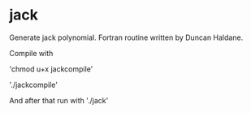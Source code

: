# jack
Generate jack polynomial. Fortran routine written by Duncan Haldane.

Compile with

'chmod u+x jackcompile'

'./jackcompile'

And after that run with
'./jack'
